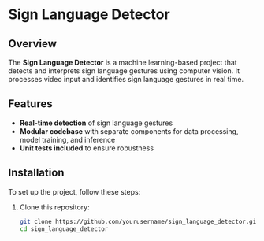 # Sign Language Detector

## Overview
The **Sign Language Detector** is a machine learning-based project that detects and interprets sign language gestures using computer vision. It processes video input and identifies sign language gestures in real time.

## Features
- **Real-time detection** of sign language gestures
- **Modular codebase** with separate components for data processing, model training, and inference
- **Unit tests included** to ensure robustness

## Installation
To set up the project, follow these steps:

1. Clone this repository:
   ```bash
   git clone https://github.com/yourusername/sign_language_detector.git
   cd sign_language_detector
